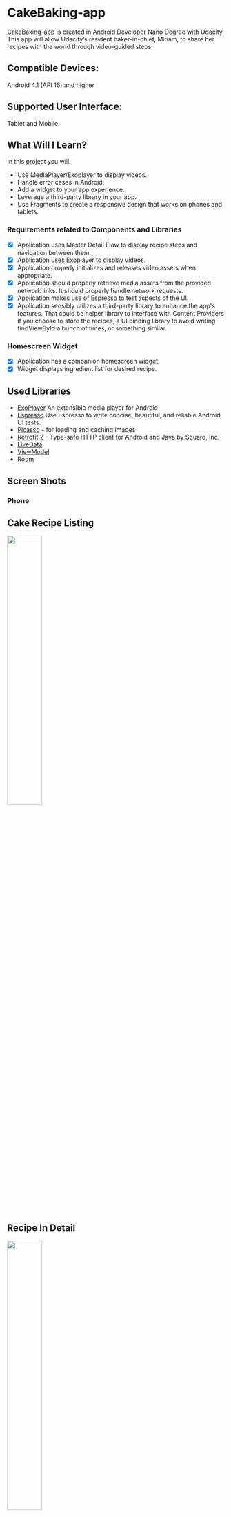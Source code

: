 # CakeBaking-app
CakeBaking-app is created in Android Developer Nano Degree with Udacity. This app will allow Udacity’s resident baker-in-chief, Miriam, to share her recipes with the world through video-guided steps.

## Compatible Devices: 
Android 4.1 (API 16) and higher

## Supported User Interface: 
Tablet and Mobile.

## What Will I Learn?
In this project you will:
*   Use MediaPlayer/Exoplayer to display videos.
*   Handle error cases in Android.
*   Add a widget to your app experience.
*   Leverage a third-party library in your app.
*   Use Fragments to create a responsive design that works on phones and tablets.

### Requirements related to Components and Libraries
- [x]   Application uses Master Detail Flow to display recipe steps and navigation between them.
- [x]   Application uses Exoplayer to display videos.
- [x]   Application properly initializes and releases video assets when appropriate.
- [x]   Application should properly retrieve media assets from the provided network links. It should properly handle network requests.
- [x]   Application makes use of Espresso to test aspects of the UI.
- [x]   Application sensibly utilizes a third-party library to enhance the app's features. That could be helper library to interface with Content Providers if you choose to store the recipes, a UI binding library to avoid writing findViewById a bunch of times, or something similar.

### Homescreen Widget
- [x] Application has a companion homescreen widget.
- [x] Widget displays ingredient list for desired recipe.

## Used Libraries
*   [ExoPlayer](https://github.com/google/ExoPlayer) An extensible media player for Android
*   [Espresso](https://developer.android.com/training/testing/espresso/) Use Espresso to write concise, beautiful,   and reliable Android UI tests.
*   [Picasso](https://github.com/square/picasso) - for loading and caching images 
*   [Retrofit 2](https://github.com/square/retrofit) - Type-safe HTTP client for Android and Java by Square, Inc. 
*   [LiveData](https://developer.android.com/topic/libraries/architecture/livedata)
*   [ViewModel](https://developer.android.com/topic/libraries/architecture/viewmodel)
*   [Room](https://developer.android.com/topic/libraries/architecture/room)

## Screen Shots
### Phone
## Cake Recipe Listing
<img src="https://github.com/Suparna-here/CakeBaking-app/blob/master/ScreenShots/Phone/CakeRecipeListing.png" width="40%" />

## Recipe In Detail
<img src="https://github.com/Suparna-here/CakeBaking-app/blob/master/ScreenShots/Phone/RecipeInDetail.png" width="40%" />

## Video Instruction for Recipe
<img src="https://github.com/Suparna-here/CakeBaking-app/blob/master/ScreenShots/Phone/VideoInstruction.png" width="40%" />

### Tablet
## Cake Recipe Listing
<img src="https://github.com/Suparna-here/CakeBaking-app/blob/master/ScreenShots/Tablet/CakeRecipeListing.png" width="40%" />

## Recipe In Detail 
<img src="https://github.com/Suparna-here/CakeBaking-app/blob/master/ScreenShots/Tablet/RecipeInDetail.png" width="40%" />

## Detail Video Instruction for Recipe
<img src="https://github.com/Suparna-here/CakeBaking-app/blob/master/ScreenShots/Tablet/DetailVideoInstruction.png" width="40%" />


## Detail Video Instruction for Recipe in LandScape
<img src="https://github.com/Suparna-here/CakeBaking-app/blob/master/ScreenShots/Tablet/DetailVideoInstruction_Landscape.png" width="40%" />